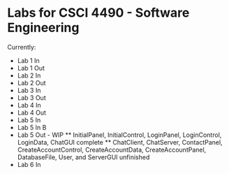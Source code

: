 # Labs for CSCI 4490 - Software Engineering

Currently:

* Lab 1 In
* Lab 1 Out
* Lab 2 In
* Lab 2 Out
* Lab 3 In
* Lab 3 Out
* Lab 4 In
* Lab 4 Out
* Lab 5 In
* Lab 5 In B
* Lab 5 Out - WIP
** InitialPanel, InitialControl, LoginPanel, LoginControl, LoginData, ChatGUI complete
** ChatClient, ChatServer, ContactPanel, CreateAccountControl, CreateAccountData, CreateAccountPanel, DatabaseFile, User, and ServerGUI unfinished
* Lab 6 In
